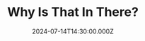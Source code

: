 ---
video:
  type: vimeo
  id: 983913025
speaker:
  permalink: bart-wilkins
  name: Bart Wilkins
title: Why Is That In There?
image: https://i.imgur.com/QkZPEs3.png
date: 2024-07-14T14:30:00.000Z
series: "scripture-under-scrutiny"
---